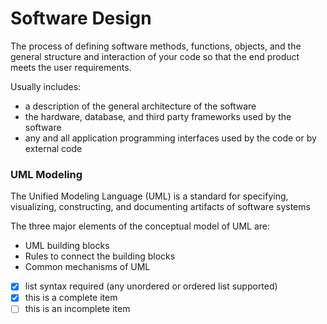 # Software Design
The process of defining software methods, functions, objects, and the general structure and interaction of your code so that the end product meets the user requirements.

Usually includes:
* a description of the general architecture of the software
* the hardware, database, and third party frameworks used by the software
* any and all application programming interfaces used by the code or by external code

### UML Modeling
The Unified Modeling Language (UML) is a standard for specifying, visualizing, constructing, and documenting artifacts of software systems

The three major elements of the conceptual model of UML are:
* UML building blocks
* Rules to connect the building blocks
* Common mechanisms of UML

- [x] list syntax required (any unordered or ordered list supported)
- [x] this is a complete item
- [ ] this is an incomplete item
